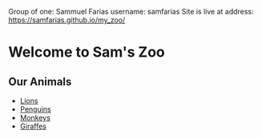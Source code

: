 <!DOCTYPE html>
Group of one:             Sammuel Farias username: samfarias
Site is live at address:  https://samfarias.github.io/my_zoo/
<html lang="en">
<head>
  <meta charset="UTF-8">
  <title>Sam's Zoo</title>
</head>
<body>

  <h1>Welcome to Sam's Zoo</h1>

  <nav>
    <h2>Our Animals</h2>
    <ul>
      <li><a href="lions.html">Lions</a></li>
      <li><a href="penguins.html">Penguins</a></li>
      <li><a href="monkeys.html">Monkeys</a></li>
      <li><a href="giraffes.html">Giraffes</a></li>
    </ul>
  </nav>

</body>
</html>
